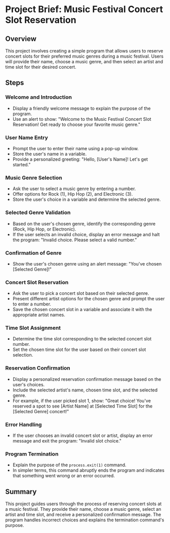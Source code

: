 # Project Brief: Music Festival Concert Slot Reservation

## Overview

This project involves creating a simple program that allows users to reserve concert slots for their preferred music genres during a music festival. Users will provide their name, choose a music genre, and then select an artist and time slot for their desired concert.

## Steps

### Welcome and Introduction

- Display a friendly welcome message to explain the purpose of the program.
- Use an alert to show: "Welcome to the Music Festival Concert Slot Reservation! Get ready to choose your favorite music genre."

### User Name Entry

- Prompt the user to enter their name using a pop-up window.
- Store the user's name in a variable.
- Provide a personalized greeting: "Hello, [User's Name]! Let's get started."

### Music Genre Selection

- Ask the user to select a music genre by entering a number.
- Offer options for Rock (1), Hip Hop (2), and Electronic (3).
- Store the user's choice in a variable and determine the selected genre.

### Selected Genre Validation

- Based on the user's chosen genre, identify the corresponding genre (Rock, Hip Hop, or Electronic).
- If the user selects an invalid choice, display an error message and halt the program: "Invalid choice. Please select a valid number."

### Confirmation of Genre

- Show the user's chosen genre using an alert message: "You've chosen [Selected Genre]!"

### Concert Slot Reservation

- Ask the user to pick a concert slot based on their selected genre.
- Present different artist options for the chosen genre and prompt the user to enter a number.
- Save the chosen concert slot in a variable and associate it with the appropriate artist names.

### Time Slot Assignment

- Determine the time slot corresponding to the selected concert slot number.
- Set the chosen time slot for the user based on their concert slot selection.

### Reservation Confirmation

- Display a personalized reservation confirmation message based on the user's choices.
- Include the selected artist's name, chosen time slot, and the selected genre.
- For example, if the user picked slot 1, show: "Great choice! You've reserved a spot to see [Artist Name] at [Selected Time Slot] for the [Selected Genre] concert!"

### Error Handling

- If the user chooses an invalid concert slot or artist, display an error message and exit the program: "Invalid slot choice."

### Program Termination

- Explain the purpose of the `process.exit(1)` command.
- In simpler terms, this command abruptly ends the program and indicates that something went wrong or an error occurred.

## Summary

This project guides users through the process of reserving concert slots at a music festival. They provide their name, choose a music genre, select an artist and time slot, and receive a personalized confirmation message. The program handles incorrect choices and explains the termination command's purpose.
